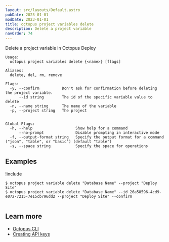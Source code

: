 ```yaml
---
layout: src/layouts/Default.astro
pubDate: 2023-01-01
modDate: 2023-01-01
title: octopus project variables delete
description: Delete a project variable
navOrder: 74
---
```


Delete a project variable in Octopus Deploy


```
Usage:
  octopus project variables delete {<name>} [flags]

Aliases:
  delete, del, rm, remove

Flags:
  -y, --confirm          Don't ask for confirmation before deleting the project variable.
      --id string        The id of the specific variable value to delete
  -n, --name string      The name of the variable
  -p, --project string   The project


Global Flags:
  -h, --help                   Show help for a command
      --no-prompt              Disable prompting in interactive mode
  -f, --output-format string   Specify the output format for a command ("json", "table", or "basic") (default "table")
  -s, --space string           Specify the space for operations

```

## Examples

!include <samples-instance>


```
$ octopus project variable delete "Database Name" --project "Deploy Site" 
$ octopus project variable delete "Database Name" --id 26a58596-4cd9-e072-7215-7e15cb796dd2 --project "Deploy Site" --confirm 


```

## Learn more

- [Octopus CLI](/docs/octopus-rest-api/cli)
- [Creating API keys](/docs/octopus-rest-api/how-to-create-an-api-key)